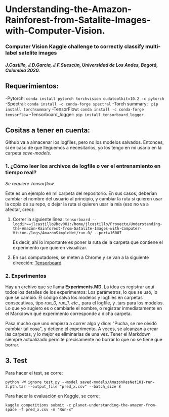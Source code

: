 # Understanding-the-Amazon-Rainforest-from-Satalite-Images-with-Computer-Vision.

### Computer Vision Kaggle challenge to correctly classify multi-label satelite images

##### J.Castillo, J.D.García, J.F.Suescún, Universidad de Los Andes, Bogotá, Colombia 2020.


## Requerimientos:
-Pytorch: `conda install pytorch torchvision cudatoolkit=10.2 -c pytorch`
-Spectral: `conda install -c conda-forge spectral`
-Torch summary: ` pip install torchsummary`
-TensorFlow: `conda install -c conda-forge tensorflow`
-Tensorboard_logger: `pip install tensorboard_logger`

## Cositas a tener en cuenta:

Github va a almacenar los logfiles, pero no los modelos salvados. Entonces, si en caso de que lleguemos a necesitarlos, yo los tengo en mi usario en la carpeta *save-models*. 

### 1. ¿Cómo leer los archivos de logfile o ver el entrenamiento en tiempo real?

*Se requiere Tensorflow*

Este es un ejemplo en mi carpeta del repositorio. En sus casos, deberían cambiar el nombre del usuario al principio, y cambiar la ruta si quieren usar la copia de su repo, o dejar la ruta si quieren usar la mía (eso no va a afectar, creo):

1. Correr la siguiente línea:    `tensorboard --logdir==jlcastillo@bcv001:/home/jlcastillo/Proyecto/Understanding-the-Amazon-Rainforest-from-Satalite-Images-with-Computer-Vision./logs/AmazonSimpleNet/run-0/ --port=16007`

   Es decir, ahí lo importante es poner la ruta de la carpeta que contiene el experimento que quieren visualizar.

2. En sus computadores, se meten a Chrome y se van a la siguiente dirección: [Tensorboard]( http://bcv001:16007)



### 2. Experimentos

Hay un archivo que se llama **Experiments.MD**.  La idea es registrar aquí todos los detalles de los experimentos: Los parámetros, lo que se usó, lo que se cambió. El código salva los modelos y logfiles en carpetas consecutivas, tipo *run_0, run_1, etc.*, para el logfile, y .tars para los modelos. Lo que yo sugiero es o cambiarle el nombre, o registrar inmediatamente en el Markdown qué experimento corresponde a dicha carpeta. 

Pasa mucho que uno empieza a correr algo y dice: "Pucha, se me olvidó cambiar tal cosa", y detiene el experimento. A veces, se alcanzan a crear las carpetas, y lo mejor es eliminarlas de una vez.  Tener el Markdown siempre actualizado permite precisamente no borrar lo que no se tiene que borrar.

 

## 3. Test

Para hacer el test, se corre:

`python -W ignore test.py --model saved-models/AmazonResNet101-run-3.pth.tar --output_file "pred_x.csv" --batch_size 8`

Para hacer la evaluación en Kaggle, se corre:

`kaggle competitions submit -c planet-understanding-the-amazon-from-space -f pred_x.csv -m "Run-x"`
